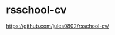 # rsschool-cv
<a href="https://github.com/jules0802/rsschool-cv/cv"> https://github.com/jules0802/rsschool-cv/ </a>
